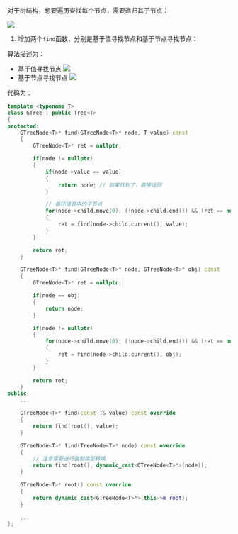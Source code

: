 对于树结构，想要遍历查找每个节点，需要递归其子节点：

![](https://md-pic-1259272405.cos.ap-guangzhou.myqcloud.com/img/20200611220125.png)

1. 增加两个`find`函数，分别是基于值寻找节点和基于节点寻找节点：
   
算法描述为：
- 基于值寻找节点
![](https://md-pic-1259272405.cos.ap-guangzhou.myqcloud.com/img/20200611220257.png)
- 基于节点寻找节点
![](https://md-pic-1259272405.cos.ap-guangzhou.myqcloud.com/img/20200611220412.png)

代码为：

```cpp
template <typename T>
class GTree : public Tree<T>
{
protected:
    GTreeNode<T>* find(GTreeNode<T>* node, T value) const
    {
        GTreeNode<T>* ret = nullptr;

        if(node != nullptr)
        {
            if(node->value == value)
            {
                return node; // 如果找到了，直接返回
            }

            // 循环链表中的子节点
            for(node->child.move(0); (!node->child.end()) && (ret == nullptr); node->child.next())
            {
                ret = find(node->child.current(), value);
            }
        }

        return ret;
    }

    GTreeNode<T>* find(GTreeNode<T>* node, GTreeNode<T>* obj) const
    {
        GTreeNode<T>* ret = nullptr;

        if(node == obj)
        {
            return node;
        }

        if(node != nullptr)
        {
            for(node->child.move(0); (!node->child.end()) && (ret == nullptr); node->child.next())
            {
                ret = find(node->child.current(), obj);
            }
        }

        return ret;
    }
public:
    ...

    GTreeNode<T>* find(const T& value) const override
    {
        return find(root(), value);
    }

    GTreeNode<T>* find(TreeNode<T>* node) const override
    {
        // 注意需要进行强制类型转换
        return find(root(), dynamic_cast<GTreeNode<T>*>(node));
    }

    GTreeNode<T>* root() const override
    {
        return dynamic_cast<GTreeNode<T>*>(this->m_root);
    }

    ...
};
```